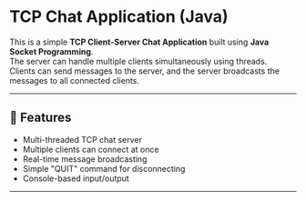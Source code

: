 # TCP Chat Application (Java)

This is a simple **TCP Client-Server Chat Application** built using **Java Socket Programming**.  
The server can handle multiple clients simultaneously using threads.  
Clients can send messages to the server, and the server broadcasts the messages to all connected clients.

---

## 🚀 Features
- Multi-threaded TCP chat server
- Multiple clients can connect at once
- Real-time message broadcasting
- Simple "QUIT" command for disconnecting
- Console-based input/output

---


